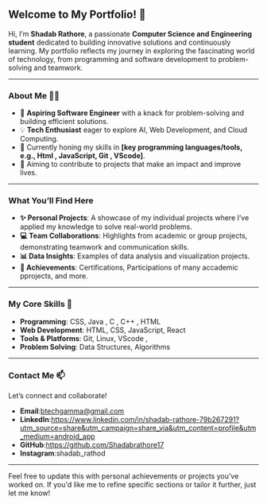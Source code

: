 ## **Welcome to My Portfolio! 👋**

Hi, I’m **Shadab Rathore**, a passionate **Computer Science and Engineering student** dedicated to building innovative solutions and continuously learning. My portfolio reflects my journey in exploring the fascinating world of technology, from programming and software development to problem-solving and teamwork.

---

### **About Me** 🧑‍💻
- 🚀 **Aspiring Software Engineer** with a knack for problem-solving and building efficient solutions.
- 💡 **Tech Enthusiast** eager to explore AI, Web Development, and Cloud Computing.
- 🌱 Currently honing my skills in **[key programming languages/tools, e.g., Html , JavaScript, Git , VScode]**.
- 🌟 Aiming to contribute to projects that make an impact and improve lives.

---

### **What You’ll Find Here**
- **✨ Personal Projects**: A showcase of my individual projects where I’ve applied my knowledge to solve real-world problems.
- **💻 Team Collaborations**: Highlights from academic or group projects, demonstrating teamwork and communication skills.
- **📊 Data Insights**: Examples of data analysis and visualization projects.
- **🎯 Achievements**: Certifications, Participations of many accademic pprojects, and more.

---

### **My Core Skills** 🚀
- **Programming**: CSS, Java , C , C++ , HTML 
- **Web Development**: HTML, CSS, JavaScript, React
- **Tools & Platforms**: Git, Linux, VScode , 
- **Problem Solving**: Data Structures, Algorithms

---

### **Contact Me** 📫
Let’s connect and collaborate!  
- **Email**:btechgamma@gmail.com
- **LinkedIn**:https://www.linkedin.com/in/shadab-rathore-79b267291?utm_source=share&utm_campaign=share_via&utm_content=profile&utm_medium=android_app
- **GitHub**:https://github.com/Shadabrathore17
- **Instagram**:shadab_rathod

---

Feel free to update this with personal achievements or projects you’ve worked on. If you'd like me to refine specific sections or tailor it further, just let me know!
